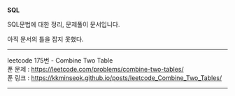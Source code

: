 **SQL**

SQL문법에 대한 정리, 문제풀이 문서입니다.

아직 문서의 틀을 잡지 못했다.


-----
leetcode 175번 - Combine Two Table  
푼 문제 : <https://leetcode.com/problems/combine-two-tables/>  
푼 링크 : <https://kkminseok.github.io/posts/leetcode_Combine_Two_Tables/>


-----
